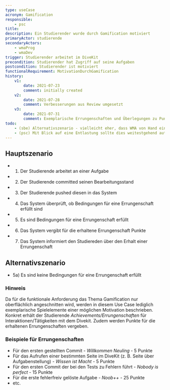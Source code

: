 ```yaml
---
type: useCase
acronym: Gamification
responsible: 
    - psc
title: 
description: Ein Studierender wurde durch Gamification motiviert
primaryActor: studierende
secondaryActors:
    - wmaProg
    - wmaDev
trigger: Studierender arbeitet im DiveKit
precondition: Studierender hat Zugriff auf seine Aufgaben
postcondition: Studierender ist motiviert
functionalRequirement: MotivationDurchGamification
history:
    v1:
        date: 2021-07-23
        comment: initially created
    v2:
        date: 2021-07-28
        comment: Verbesserungen aus Review umgesetzt
    v3:
        date: 2021-07-31
        comment: Exemplarische Errungenschaften und Überlegungen zu Punktesystem aufgenommen
todo:
    - (sbe) Alternativszenario - vielleicht eher, dass WMA von Hand einen Scorerpunkt vergeben?
    - (psc) Mit Blick auf eine Entlastung sollte dies weitestgehend automatisiert sein
---
```


## Hauptszenario

* 1) Der Studierende arbeitet an einer Aufgabe
* 2) Der Studierende committed seinen Bearbeitungsstand
* 3) Der Studierende pushed diesen in das System
* 4) Das System überprüft, ob Bedingungen für eine Errungenschaft erfüllt sind
* 5) Es sind Bedingungen für eine Errungenschaft erfüllt
* 6) Das System vergibt für die erhaltene Errungenschaft Punkte
* 7) Das System informiert den Studiereden über den Erhalt einer Errungenschaft

## Alternativszenario

* 5a) Es sind keine Bedingungen für eine Errungenschaft erfüllt

### Hinweis

Da für die funktionale Anforderung das Thema Gamification nur oberflächlich angeschnitten wird, werden in diesem Use Case lediglich exemplarische Spielelemente einer möglichen Motivation beschrieben. Konkret erhält der Studierende _Achievements/Errungenschaften_ für Interaktionen/Tätigkeiten mit dem Divekit. Zudem werden Punkte für die erhaltenen Errungenschaften vergeben.

### Beispiele für Errungenschaften

* Für den ersten gestellten Commit - _Willkommen Neuling_ - 5 Punkte
* Für das Aufrufen einer bestimmten Seite im DiveKit (z. B. Seite über Aufgabenstellung) - _Wissen ist Macht_ - 5 Punkte
* Für den ersten Commit der bei den Tests zu Fehlern führt - _Nobody is perfect_ - 15 Punkte
* Für die erste fehlerfreiv gelöste Aufgabe - _Noob++_ - 25 Punkte
* etc.

